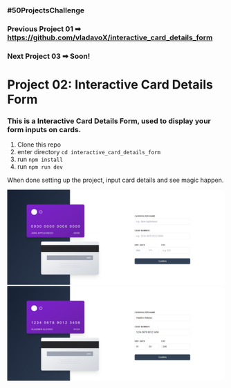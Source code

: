 ### #50ProjectsChallenge

### Previous Project 01 ➡ https://github.com/vladavoX/interactive_card_details_form <br />
### Next Project 03 ➡ Soon!

# Project 02: Interactive Card Details Form

### This is a Interactive Card Details Form, used to display your form inputs on cards.

1. Clone this repo
2. enter directory `cd interactive_card_details_form`
3. run `npm install`
4. run `npm run dev`

When done setting up the project, input card details and see magic happen. <br>

![alt text](https://github.com/vladavoX/interactive_card_details_form/blob/main/design/image1.png?raw=true)
![alt text](https://github.com/vladavoX/interactive_card_details_form/blob/main/design/image2.png?raw=true)
